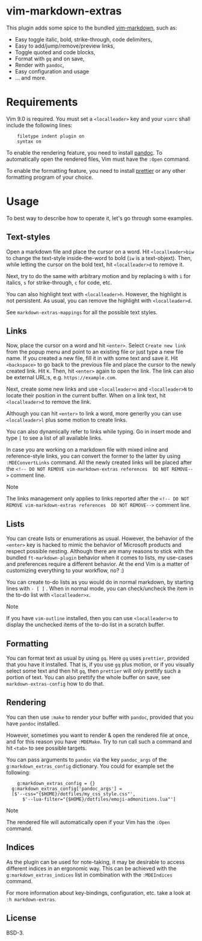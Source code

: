 # vim-markdown-extras

This plugin adds some spice to the bundled [vim-markdown][3], such as:

- Easy toggle italic, bold, strike-through, code delimiters,
- Easy to add/jump/remove/preview links,
- Toggle quoted and code blocks,
- Format with `gq` and on save,
- Render with `pandoc`,
- Easy configuration and usage
- ... and more.

# Requirements

Vim 9.0 is required.
You must set a `<localleader>` key and your `vimrc` shall include the following
lines:

```
    filetype indent plugin on
    syntax on
```
To enable the rendering feature, you need to install [pandoc][1].
To automatically open the rendered files, Vim must have the `:Open` command.

To enable the formatting feature, you need to install [prettier][2] or any other
formatting program of your choice.

# Usage

To best way to describe how to operate it, let's go through some examples.

## Text-styles

Open a markdown file and place the cursor on a word.
Hit `<localleader>biw` to change the text-style inside-the-word
to bold (`iw` is a text-objext).
Then, while letting the cursor on the bold text, hit `<localleader>d`
to remove it.

Next, try to do the same with arbitrary motion and by replacing `b` with `i`
for italics, `s` for strike-through, `c` for code, etc.

You can also highlight text with `<localleader>h`. However, the highlight is
not persistent. As usual, you can remove the highlight with `<localleader>d`.

See `markdown-extras-mappings` for all the possible text styles.

## Links

Now, place the cursor on a word and hit `<enter>`.
Select `Create new link` from the popup menu and point to an existing
file or just type a new file name.
If you created a new file, fill it in with some text and save it.
Hit `<backspace>` to go back to the previous file and place the cursor to the
newly created link. Hit `K`. Then, hit `<enter>` again to open the link.
The link can also be external URL:s, e.g. `https://example.com`.

Next, create some new links and use `<localleader>n` and `<localleader>N` to
locate their position in the current buffer. When on a link text, hit
`<localleader>d` to remove the link.

Although you can hit `<enter>` to link a word, more generlly you can
use `<localleader>l` plus some motion to create links.

You can also dynamically refer to links while typing. Go in insert mode and
type `[` to see a list of all available links.

In case you are working on a markdown file with mixed inline and
reference-style links, you can convert the former to the latter by using
`:MDEConvertLinks` command. All the newly created links will be placed after
the `<!-- DO NOT REMOVE vim-markdown-extras references  DO NOT REMOVE-->`
comment line.

> [!Note]
>
> The links management only applies to links reported after the
> `<!-- DO NOT REMOVE vim-markdown-extras references  DO NOT REMOVE-->`
> comment line.

## Lists

You can create lists or enumerations as usual. However, the behavior of the
`<enter>` key is hacked to mimic the behavior of Microsoft products and
respect possible nesting. Although there are many reasons to stick with the
bundled `ft-markdown-plugin` behavior when it comes to lists,
my use-cases and preferences require a different behavior. At the end Vim is a
matter of customizing everything to your workflow, no? :)

You can create to-do lists as you would do in normal markdown, by starting
lines with `- [ ]` . When in normal mode, you can check/uncheck the item in the
to-do list with `<localleader>x`.

> [!Note]
>
> If you have `vim-outline` installed, then you can use `<localleader>o` to
> display the unchecked items of the to-do list in a scratch buffer.

## Formatting

You can format text as usual by using `gq`.
Here `gq` uses `prettier`, provided that you have it installed.
That is, if you use `gq` plus motion, or if you visually select some text and
then hit `gq`, then `prettier` will only prettify such a portion of text. You
can also prettify the whole buffer on save, see `markdown-extras-config` how
to do that.

## Rendering

You can then use `:make` to render your buffer with `pandoc`, provided that
you have `pandoc` installed.

However, sometimes you want to render & open the rendered file at once, and
for this reason you have `:MDEMake`. Try to run call such a command and hit
    `<tab>` to see possible targets.

You can pass arguments to `pandoc` via the key
`pandoc_args` of the `g:markdown_extras_config` dictionary.
You could for example set the following:

```
    g:markdown_extras_config = {}
  g:markdown_extras_config['pandoc_args'] =
  [$'--css="{$HOME}/dotfiles/my_css_style.css"',
      $'--lua-filter="{$HOME}/dotfiles/emoji-admonitions.lua"']
```

> [!Note]
>
> The rendered file will automatically open if your Vim has the `:Open` command.

## Indices

As the plugin can be used for note-taking, it may be desirable to access
different indices in an ergonomic way. This can be achieved with the
`g:markdown_extras_indices` list in combination with the `:MDEIndices`
command.

For more information about key-bindings, configuration, etc. take
a look at `:h markdown-extras`.

## License

BSD-3.

<!-- DO NOT REMOVE vim-markdown-extras references DO NOT REMOVE-->

[1]: https://pandoc.org
[2]: https://prettier.io
[3]: https://github.com/tpope/vim-markdown
